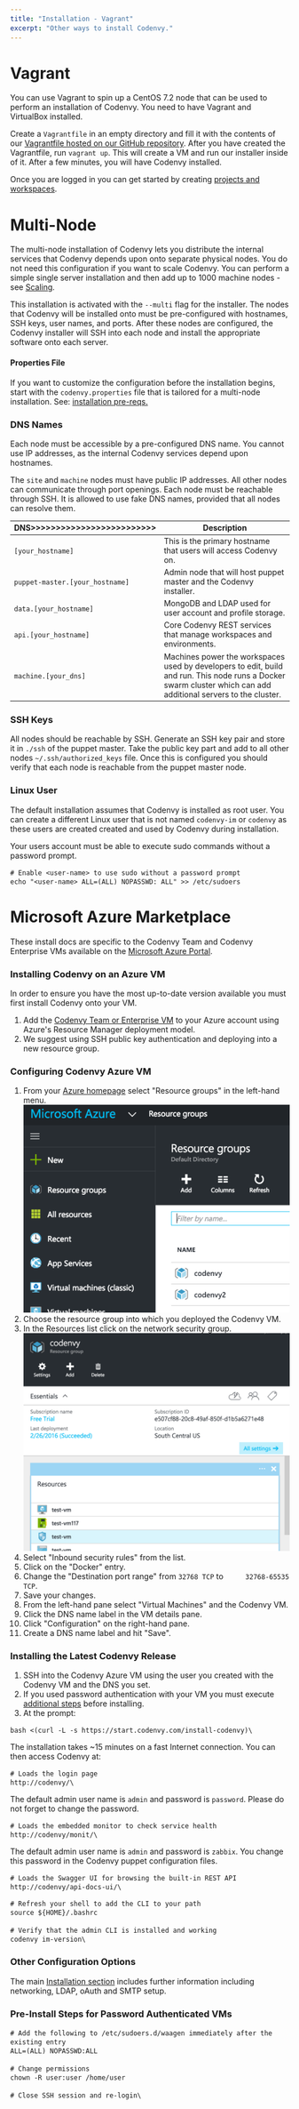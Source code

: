 ```yaml
---
title: "Installation - Vagrant"
excerpt: "Other ways to install Codenvy."
---
```

# Vagrant  
You can use Vagrant to spin up a CentOS 7.2 node that can be used to perform an installation of Codenvy.  You need to have Vagrant and VirtualBox installed. 

Create a `Vagrantfile` in an empty directory and fill it with the contents of our [Vagrantfile hosted on our GitHub repository](https://github.com/codenvy/codenvy/blob/master/Vagrantfile). After you have created the Vagrantfile, run `vagrant up`. This will create a VM and run our installer inside of it. After a few minutes, you will have Codenvy installed.

Once you are logged in you can get started by creating [projects and workspaces](http://codenvy.readme.io/v4.0/docs/installation-getting-started#3-create-workspaces-and-projects).
# Multi-Node  
The multi-node installation of Codenvy lets you distribute the internal services that Codenvy depends upon onto separate physical nodes. You do not need this configuration if you want to scale Codenvy. You can perform a simple single server installation and then add up to 1000 machine nodes - see [Scaling](doc:scaling).

This installation is activated with the `--multi` flag for the installer. The nodes that Codenvy will be installed onto must be pre-configured with hostnames, SSH keys, user names, and ports. After these nodes are configured, the Codenvy installer will SSH into each node and install the appropriate software onto each server.
#### Properties File
If you want to customize the configuration before the installation begins, start with the `codenvy.properties` file that is tailored for a multi-node installation.  See: [installation pre-reqs.](https://codenvy.readme.io/v4.0/docs/installation?#installation)  

### DNS Names
Each node must be accessible by a pre-configured DNS name. You cannot use IP addresses, as the internal Codenvy services depend upon hostnames. 

The `site` and `machine` nodes must have public IP addresses.  All other nodes can communicate through port openings.  Each node must be reachable through SSH.  It is allowed to use fake DNS names, provided that all nodes can resolve them. 

| DNS>>>>>>>>>>>>>>>>>>>>>>>>>   | Description   
| --- | --- 
| `[your_hostname]`   | This is the primary hostname that users will access Codenvy on.   
| `puppet-master.[your_hostname]`   | Admin node that will host puppet master and the Codenvy installer.   
| `data.[your_hostname]`   | MongoDB and LDAP used for user account and profile storage.   
| `api.[your_hostname]`   | Core Codenvy REST services that manage workspaces and environments.   
| `machine.[your_dns]`   | Machines power the workspaces used by developers to edit, build and run. This node runs a Docker swarm cluster which can add additional servers to the cluster.   

### SSH Keys
All nodes should be reachable by SSH. Generate an SSH key pair and store it in `./ssh` of the puppet master. Take the public key part and add to all other nodes `~/.ssh/authorized_keys` file.  Once this is configured you should verify that each node is reachable from the puppet master node.

### Linux User
The default installation assumes that Codenvy is installed as root user. You can create a different Linux user that is not named `codenvy-im` or `codenvy` as these users are created created and used by Codenvy during installation.

Your users account must be able to execute sudo commands without a password prompt.  
```shell  
# Enable <user-name> to use sudo without a password prompt
echo "<user-name> ALL=(ALL) NOPASSWD: ALL" >> /etc/sudoers
```

# Microsoft Azure Marketplace  
These install docs are specific to the Codenvy Team and Codenvy Enterprise VMs available on the [Microsoft Azure Portal](https://azure.microsoft.com/en-us/marketplace/partners/codenvy/codenvy-on-prem/).

### Installing Codenvy on an Azure VM
In order to ensure you have the most up-to-date version available you must first install Codenvy onto your VM.
1. Add the [Codenvy Team or Enterprise VM](https://azure.microsoft.com/en-us/marketplace/partners/codenvy/codenvy-on-prem/) to your Azure account using Azure's Resource Manager deployment model.
2. We suggest using SSH public key authentication and deploying into a new resource group.

### Configuring Codenvy Azure VM
1. From your [Azure homepage](https://portal.azure.com/) select "Resource groups" in the left-hand menu.
![ScreenShot2016-03-01at10.16.46AM.png](images/ScreenShot2016-03-01at10.16.46AM.png)
2. Choose the resource group into which you deployed the Codenvy VM.
3. In the Resources list click on the network security group.
![ScreenShot2016-02-29at2.31.25PM.png](images/ScreenShot2016-02-29at2.31.25PM.png)
4. Select "Inbound security rules" from the list.
5. Click on the "Docker" entry.
6. Change the "Destination port range" from `32768 TCP` to `	
32768-65535 TCP`.
7. Save your changes.
8. From the left-hand pane select "Virtual Machines" and the Codenvy VM.
9. Click the DNS name label in the VM details pane.
10. Click "Configuration" on the right-hand pane.
11. Create a DNS name label and hit "Save".

### Installing the Latest Codenvy Release
1. SSH into the Codenvy Azure VM using the user you created with the Codenvy VM and the DNS you set.
2. If you used password authentication with your VM you must execute [additional steps](http://codenvy.readme.io/v4.0/docs/installation-other#section-pre-install-steps-for-password-authenticated-vms) before installing.
3. At the prompt:
```shell  
bash <(curl -L -s https://start.codenvy.com/install-codenvy)\
```
The installation takes ~15 minutes on a fast Internet connection. You can then access Codenvy at:
```http  
# Loads the login page
http://codenvy/\
```
The default admin user name is `admin` and password is `password`.  Please do not forget to change the password.
```http  
# Loads the embedded monitor to check service health
http://codenvy/monit/\
```
The default admin user name is `admin` and password is `zabbix`. You change this password in the Codenvy puppet configuration files.
```http  
# Loads the Swagger UI for browsing the built-in REST API
http://codenvy/api-docs-ui/\
```

```shell  
# Refresh your shell to add the CLI to your path
source ${HOME}/.bashrc

# Verify that the admin CLI is installed and working
codenvy im-version\
```
### Other Configuration Options
The main [Installation section](http://codenvy.readme.io/docs/installation#installation) includes further information including networking, LDAP, oAuth and SMTP setup.

### Pre-Install Steps for Password Authenticated VMs
```shell  
# Add the following to /etc/sudoers.d/waagen immediately after the existing entry
ALL=(ALL) NOPASSWD:ALL

# Change permissions
chown -R user:user /home/user

# Close SSH session and re-login\
```
